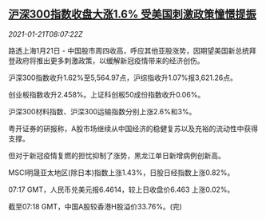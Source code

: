 <!--1611217394000-->
[沪深300指数收盘大涨1.6% 受美国刺激政策憧憬提振](https://cn.reuters.com/article/china-stocks-close-0121-thur-idCNKBS29Q0UF)
------

<div><i>2021-01-21T08:07:22Z</i></div><p>路透上海1月21日 - 中国股市周四收高，呼应其他亚股涨势，因期望美国新总统拜登政府将推出更多刺激政策，以缓解新冠疫情带来的经济创伤。</p><p>沪深300指数收升1.62%至5,564.97点，沪综指收升1.07%报3,621.26点。</p><p>创业板指数收升2.458%。上证科创板50成份指数收升0.06%。</p><p>沪深300材料指数、沪深300运输指数分别上涨2.6%和3%。</p><p>粤开证券的研报称，A股市场继续从中国经济的稳健复苏以及充裕的流动性中获得支撑。</p><p>但对于新冠疫情复燃的担忧抑制了涨势，黑龙江单日新增病例创新高。</p><p>MSCI明晟亚太地区(除日本)指数上涨1.43%，日股日经指数上涨0.82%。</p><p>07:17 GMT，人民币兑美元报6.4614，较上日收盘价6.463 上涨0.02%。</p><p>截至07:18 GMT，中国A股较香港H股溢价33.76%。(完)</p>
